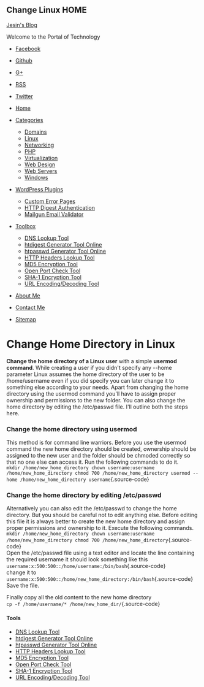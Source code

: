 ## Change Linux HOME


[Jesin's Blog](https://websistent.com/)

Welcome to the Portal of Technology

-   [Facebook](https://www.facebook.com/JesinsBlog)
-   [Github](https://github.com/jesinwp)
-   [G+](https://plus.google.com/+JesinA)
-   [RSS](http://feeds.feedburner.com/jesinsblog)
-   [Twitter](https://twitter.com/jesin_a)

-   [Home](https://websistent.com/)
-   [Categories](#)
    -   [Domains](https://websistent.com/category/domains/)
    -   [Linux](https://websistent.com/category/linux/)
    -   [Networking](https://websistent.com/category/networking/)
    -   [PHP](https://websistent.com/category/php/)
    -   [Virtualization](https://websistent.com/category/virtualization/)
    -   [Web Design](https://websistent.com/category/web-design/)
    -   [Web Servers](https://websistent.com/category/web-servers/)
    -   [Windows](https://websistent.com/category/windows/)
-   [WordPress Plugins](/wordpress-plugins/)
    -   [Custom Error Pages](https://websistent.com/wordpress-plugins/custom-error-pages/)
    -   [HTTP Digest Authentication](https://websistent.com/wordpress-plugins/http-digest-authentication/)
    -   [Mailgun Email Validator](https://websistent.com/wordpress-plugins/mailgun-email-validator/)
-   [Toolbox](/tools/)
    -   [DNS Lookup Tool](https://websistent.com/tools/dns-lookup-tool/)
    -   [htdigest Generator Tool Online](https://websistent.com/tools/htdigest-generator-tool/)
    -   [htpasswd Generator Tool Online](https://websistent.com/tools/htpasswd-generator-tool/)
    -   [HTTP Headers Lookup Tool](https://websistent.com/tools/http-headers-lookup-tool/)
    -   [MD5 Encryption Tool](https://websistent.com/tools/md5-encryption-tool/)
    -   [Open Port Check Tool](https://websistent.com/tools/open-port-check-tool/)
    -   [SHA-1 Encryption Tool](https://websistent.com/tools/sha1-encryption-tool/)
    -   [URL Encoding/Decoding Tool](https://websistent.com/tools/url-encoding-decoding-tool/)
-   [About Me](https://websistent.com/about-me/)
-   [Contact Me](https://websistent.com/contact-me/)
-   [Sitemap](https://websistent.com/sitemap/)



# Change Home Directory in Linux

**Change the home directory of a Linux user** with a simple
**usermod command**. While creating a user if you didn't
specify any --home parameter Linux assumes the home directory
of the user to be /home/username even if you did specify you
can later change it to something else according to your
needs. Apart from changing the home directory using the
usermod command you'll have to assign proper ownership and
permissions to the new folder. You can also change the home
directory by editing the /etc/passwd file. I'll outline both
the steps here.

### Change the home directory using usermod

This method is for command line warriors.
Before you use the usermod command the new home directory
should be created, ownership should be assigned to the new
user and the folder should be chmoded correctly so that no
one else can access it. Run the following commands to do it.\
`mkdir /home/new_home_directory chown username:username /home/new_home_directory chmod 700 /home/new_home_directory usermod --home /home/new_home_directory username`{.source-code}

### Change the home directory by editing /etc/passwd

Alternatively you can also edit the /etc/passwd to change the
home directory. But you should be careful not to edit
anything else. Before editing this file it is always better
to create the new home directory and assign proper
permissions and ownership to it. Execute the following
commands.
`mkdir /home/new_home_directory chown username:username /home/new_home_directory chmod 700 /home/new_home_directory`{.source-code}\
Open the /etc/passwd file using a text editor and locate the
line containing the required username it should look
something like this
`username:x:500:500::/home/username:/bin/bash`{.source-code}\
change it to
`username:x:500:500::/home/new_home_directory:/bin/bash`{.source-code}\
Save the file.

Finally copy all the old content to the new home directory\
`cp -f /home/username/* /home/new_home_dir/`{.source-code}

#### Tools

-   [DNS Lookup Tool](https://websistent.com/tools/dns-lookup-tool/)
-   [htdigest Generator Tool Online](https://websistent.com/tools/htdigest-generator-tool/)
-   [htpasswd Generator Tool Online](https://websistent.com/tools/htpasswd-generator-tool/)
-   [HTTP Headers Lookup Tool](https://websistent.com/tools/http-headers-lookup-tool/)
-   [MD5 Encryption Tool](https://websistent.com/tools/md5-encryption-tool/)
-   [Open Port Check Tool](https://websistent.com/tools/open-port-check-tool/)
-   [SHA-1 Encryption Tool](https://websistent.com/tools/sha1-encryption-tool/)
-   [URL Encoding/Decoding Tool](https://websistent.com/tools/url-encoding-decoding-tool/)
